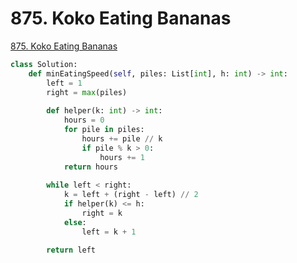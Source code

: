 # 875. Koko Eating Bananas

[875. Koko Eating Bananas](https://leetcode.com/problems/koko-eating-bananas/)

```python
class Solution:    
    def minEatingSpeed(self, piles: List[int], h: int) -> int:        
        left = 1
        right = max(piles)
        
        def helper(k: int) -> int:
            hours = 0
            for pile in piles:
                hours += pile // k
                if pile % k > 0:
                    hours += 1
            return hours
        
        while left < right:
            k = left + (right - left) // 2
            if helper(k) <= h:
                right = k
            else:
                left = k + 1
        
        return left
```

